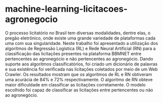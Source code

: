 # machine-learning-licitacoes-agronegocio
O processo licitatório no Brasil tem diversas modalidades, dentre elas, o pregão eletrônico, onde existe uma grande variedade de plataformas cada uma com sua singularidade. Neste trabalho foi apresentado a utilização dos algoritmos de Regressão Logística (RL) e Rede Neural Artificial (RN) para a classificação das licitações presentes na plataforma BBMNET entre pertencentes ao agronegócio e não pertencentes ao agronegócio. Dando suporte aos algoritmos classificatórios, foi criado um dicionário de palavras e sua existência foi verificada nas licitações coletados por meio de um Web Crawler. Os resultados mostram que os algoritmos de RL e RN obtiveram uma acurácia de 84% e 72% respectivamente. O algoritmo de RN obteve maior dificuldade em classificar as licitações corretamente. O modelo escolhido foi capaz de classificar as licitações entre pertencentes ou não ao agronegócio.

